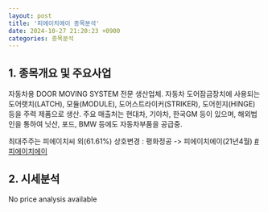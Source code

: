 ```yaml
---
layout: post
title: '피에이치에이 종목분석'
date: 2024-10-27 21:20:23 +0900
categories: 종목분석
---
```


## 1. 종목개요 및 주요사업

자동차용 DOOR MOVING SYSTEM 전문 생산업체. 자동차 도어잠금장치에 사용되는 도어랫치(LATCH), 모듈(MODULE), 도어스트라이커(STRIKER), 도어힌지(HINGE) 등을 주력 제품으로 생산. 주요 매출처는 현대차, 기아차, 한국GM 등이 있으며, 해외법인을 통하여 닛산, 포드, BMW 등에도 자동차부품을 공급중.

최대주주는 피에이치씨 외(61.61%) 상호변경 : 평화정공 -> 피에이치에이(21년4월)
[#피에이치에이](#)

## 2. 시세분석

No price analysis available
